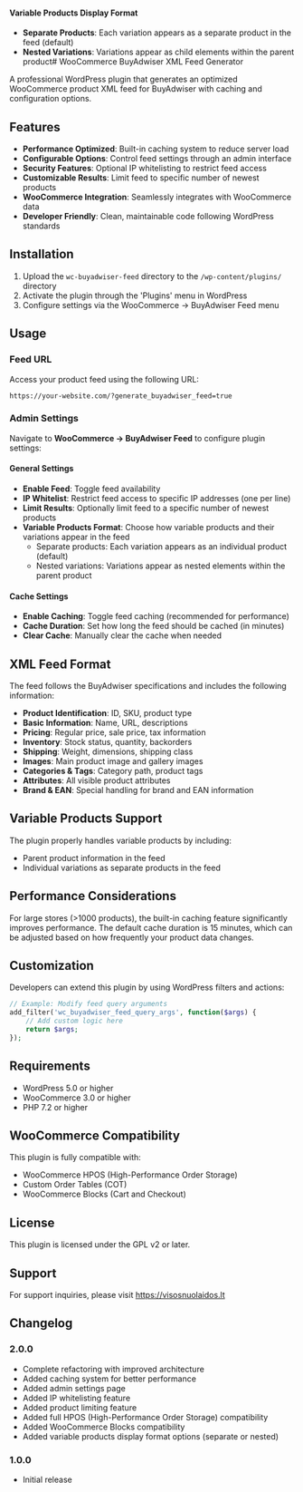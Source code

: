 #### Variable Products Display Format

- **Separate Products**: Each variation appears as a separate product in the feed (default)
- **Nested Variations**: Variations appear as child elements within the parent product# WooCommerce BuyAdwiser XML Feed Generator

A professional WordPress plugin that generates an optimized WooCommerce product XML feed for BuyAdwiser with caching and configuration options.

## Features

- **Performance Optimized**: Built-in caching system to reduce server load
- **Configurable Options**: Control feed settings through an admin interface
- **Security Features**: Optional IP whitelisting to restrict feed access
- **Customizable Results**: Limit feed to specific number of newest products
- **WooCommerce Integration**: Seamlessly integrates with WooCommerce data
- **Developer Friendly**: Clean, maintainable code following WordPress standards

## Installation

1. Upload the `wc-buyadwiser-feed` directory to the `/wp-content/plugins/` directory
2. Activate the plugin through the 'Plugins' menu in WordPress
3. Configure settings via the WooCommerce → BuyAdwiser Feed menu

## Usage

### Feed URL

Access your product feed using the following URL:
```
https://your-website.com/?generate_buyadwiser_feed=true
```

### Admin Settings

Navigate to **WooCommerce → BuyAdwiser Feed** to configure plugin settings:

#### General Settings

- **Enable Feed**: Toggle feed availability
- **IP Whitelist**: Restrict feed access to specific IP addresses (one per line)
- **Limit Results**: Optionally limit feed to a specific number of newest products
- **Variable Products Format**: Choose how variable products and their variations appear in the feed
  - Separate products: Each variation appears as an individual product (default)
  - Nested variations: Variations appear as nested elements within the parent product

#### Cache Settings

- **Enable Caching**: Toggle feed caching (recommended for performance)
- **Cache Duration**: Set how long the feed should be cached (in minutes)
- **Clear Cache**: Manually clear the cache when needed

## XML Feed Format

The feed follows the BuyAdwiser specifications and includes the following information:

- **Product Identification**: ID, SKU, product type
- **Basic Information**: Name, URL, descriptions
- **Pricing**: Regular price, sale price, tax information
- **Inventory**: Stock status, quantity, backorders
- **Shipping**: Weight, dimensions, shipping class
- **Images**: Main product image and gallery images
- **Categories & Tags**: Category path, product tags
- **Attributes**: All visible product attributes
- **Brand & EAN**: Special handling for brand and EAN information

## Variable Products Support

The plugin properly handles variable products by including:
- Parent product information in the feed
- Individual variations as separate products in the feed

## Performance Considerations

For large stores (>1000 products), the built-in caching feature significantly improves performance. 
The default cache duration is 15 minutes, which can be adjusted based on how frequently your 
product data changes.

## Customization

Developers can extend this plugin by using WordPress filters and actions:

```php
// Example: Modify feed query arguments
add_filter('wc_buyadwiser_feed_query_args', function($args) {
    // Add custom logic here
    return $args;
});
```

## Requirements

- WordPress 5.0 or higher
- WooCommerce 3.0 or higher
- PHP 7.2 or higher

## WooCommerce Compatibility

This plugin is fully compatible with:
- WooCommerce HPOS (High-Performance Order Storage)
- Custom Order Tables (COT)
- WooCommerce Blocks (Cart and Checkout)

## License

This plugin is licensed under the GPL v2 or later.

## Support

For support inquiries, please visit https://visosnuolaidos.lt

## Changelog

### 2.0.0
- Complete refactoring with improved architecture
- Added caching system for better performance
- Added admin settings page
- Added IP whitelisting feature
- Added product limiting feature
- Added full HPOS (High-Performance Order Storage) compatibility
- Added WooCommerce Blocks compatibility
- Added variable products display format options (separate or nested)

### 1.0.0
- Initial release
